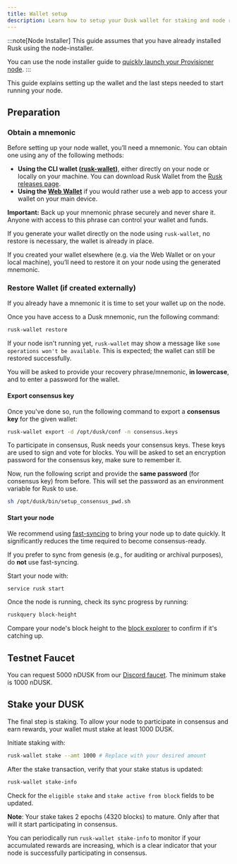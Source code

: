 ```yaml
---
title: Wallet setup
description: Learn how to setup your Dusk wallet for staking and node running.
---
```


:::note[Node Installer]
This guide assumes that you have already installed Rusk using the node-installer.

You can use the node installer guide to [quickly launch your Provisioner node](/operator/guides/provisioner-node).
:::

This guide explains setting up the wallet and the last steps needed to start running your node.

## Preparation

### Obtain a mnemonic

Before setting up your node wallet, you’ll need a mnemonic. You can obtain one using any of the following methods:

- **Using the CLI wallet ([rusk-wallet](https://github.com/dusk-network/rusk/blob/master/rusk-wallet/src/bin/README.md))**, either directly on your node or locally on your machine. You can download Rusk Wallet from the [Rusk releases page](https://github.com/dusk-network/rusk/releases?q=rusk+wallet&expanded=true).
- **Using the [Web Wallet](https://apps.dusk.network/wallet/setup/)** if you would rather use a web app to access your wallet on your main device.

**Important:** Back up your mnemonic phrase securely and never share it. Anyone with access to this phrase can control your wallet and funds.

If you generate your wallet directly on the node using `rusk-wallet`, no restore is necessary, the wallet is already in place.

If you created your wallet elsewhere (e.g. via the Web Wallet or on your local machine), you’ll need to restore it on your node using the generated mnemonic.

### Restore Wallet (if created externally)

If you already have a mnemonic it is time to set your wallet up on the node.

Once you have access to a Dusk mnemonic, run the following command:

```sh
rusk-wallet restore
```

If your node isn't running yet, `rusk-wallet` may show a message like `some operations won't be available`. This is expected; the wallet can still be restored successfully.

You will be asked to provide your recovery phrase/mnemonic, **in lowercase**, and to enter a password for the wallet.

#### Export consensus key

Once you've done so, run the following command to export a **consensus key** for the given wallet:

```sh
rusk-wallet export -d /opt/dusk/conf -n consensus.keys
```

To participate in consensus, Rusk needs your consensus keys. These keys are used to sign and vote for blocks. You will be asked to set an encryption password for the consensus key, make sure to remember it.

Now, run the following script and provide the **same password** (for consensus key) from before. This will set the password as an environment variable for Rusk to use.

```sh
sh /opt/dusk/bin/setup_consensus_pwd.sh
```

#### Start your node

We recommend using [fast-syncing](/operator/guides/fast-sync) to bring your node up to date quickly. It significantly reduces the time required to become consensus-ready.

If you prefer to sync from genesis (e.g., for auditing or archival purposes), do **not** use fast-syncing.

Start your node with:
```sh
service rusk start
```

Once the node is running, check its sync progress by running:

```sh
ruskquery block-height
```

Compare your node's block height to the [block explorer](https://explorer.dusk.network/) to confirm if it's catching up.

## Testnet Faucet

You can request 5000 nDUSK from our [Discord faucet](/operator/guides/nocturne-faucet). The minimum stake is 1000 nDUSK.

## Stake your DUSK

The final step is staking. To allow your node to participate in consensus and earn rewards, your wallet must stake at least 1000 DUSK.

Initiate staking with:

```sh
rusk-wallet stake --amt 1000 # Replace with your desired amount
```

After the stake transaction, verify that your stake status is updated:

```sh
rusk-wallet stake-info
```

Check for the `eligible stake` and `stake active from block` fields to be updated.

**Note**: Your stake takes 2 epochs (4320 blocks) to mature. Only after that will it start participating in consensus.

You can periodically run `rusk-wallet stake-info` to monitor if your accumulated rewards are increasing, which is a clear indicator that your node is successfully participating in consensus.
